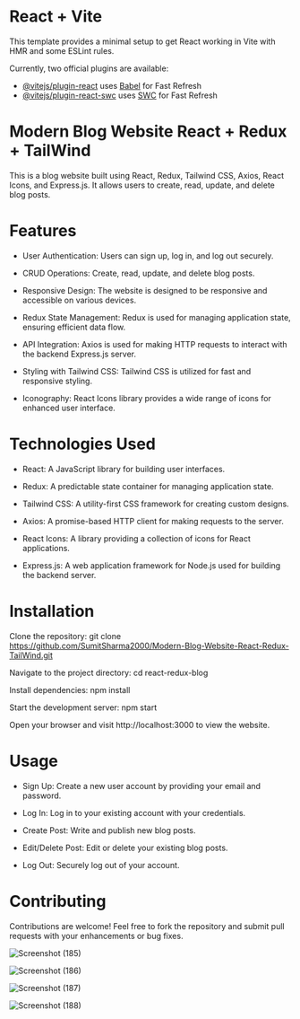 # React + Vite

This template provides a minimal setup to get React working in Vite with HMR and some ESLint rules.

Currently, two official plugins are available:

- [@vitejs/plugin-react](https://github.com/vitejs/vite-plugin-react/blob/main/packages/plugin-react/README.md) uses [Babel](https://babeljs.io/) for Fast Refresh
- [@vitejs/plugin-react-swc](https://github.com/vitejs/vite-plugin-react-swc) uses [SWC](https://swc.rs/) for Fast Refresh

# Modern Blog Website React + Redux + TailWind 

This is a blog website built using React, Redux, Tailwind CSS, Axios, React Icons, and Express.js. It allows users to create, read, update, and delete blog posts.

# Features

- User Authentication: Users can sign up, log in, and log out securely.

- CRUD Operations: Create, read, update, and delete blog posts.

- Responsive Design: The website is designed to be responsive and accessible on various devices.

- Redux State Management: Redux is used for managing application state, ensuring efficient data flow.

- API Integration: Axios is used for making HTTP requests to interact with the backend Express.js server.

- Styling with Tailwind CSS: Tailwind CSS is utilized for fast and responsive styling.

- Iconography: React Icons library provides a wide range of icons for enhanced user interface.

# Technologies Used

- React: A JavaScript library for building user interfaces.

- Redux: A predictable state container for managing application state.

- Tailwind CSS: A utility-first CSS framework for creating custom designs.

- Axios: A promise-based HTTP client for making requests to the server.

- React Icons: A library providing a collection of icons for React applications.

- Express.js: A web application framework for Node.js used for building the backend server.

# Installation

Clone the repository:
git clone https://github.com/SumitSharma2000/Modern-Blog-Website-React-Redux-TailWind.git

Navigate to the project directory:
cd react-redux-blog

Install dependencies:
npm install

Start the development server:
npm start

Open your browser and visit http://localhost:3000 to view the website.

# Usage

- Sign Up: Create a new user account by providing your email and password.

- Log In: Log in to your existing account with your credentials.

- Create Post: Write and publish new blog posts.

- Edit/Delete Post: Edit or delete your existing blog posts.

- Log Out: Securely log out of your account.

# Contributing

Contributions are welcome! Feel free to fork the repository and submit pull requests with your enhancements or bug fixes.

![Screenshot (185)](https://github.com/SumitSharma2000/Modern-Blog-Website-React-Redux-TailWind/assets/94536005/12a51ce1-4aab-4c96-a785-8eb7090a24d8)

![Screenshot (186)](https://github.com/SumitSharma2000/Modern-Blog-Website-React-Redux-TailWind/assets/94536005/58b44346-eb33-40ac-9216-dfafccdd1ffc)

![Screenshot (187)](https://github.com/SumitSharma2000/Modern-Blog-Website-React-Redux-TailWind/assets/94536005/2518dd11-1c61-48f5-ab92-715ef6758438)

![Screenshot (188)](https://github.com/SumitSharma2000/Modern-Blog-Website-React-Redux-TailWind/assets/94536005/9adbb3d3-43f7-4d78-9c9b-1f94209750b3)

